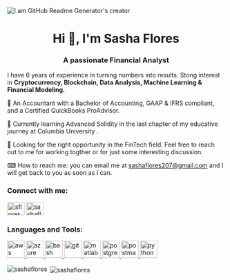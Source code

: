 ![I am GitHub Readme Generator's creator](https://img3.goodfon.com/wallpaper/nbig/1/50/programmer-by-pcbots-java.jpg)





<h1 align="center">Hi 👋, I'm Sasha Flores</h1>
<h3 align="center">A passionate Financial Analyst</h3>

I have 6 years of experience in turning numbers into results. Stong interest in **Cryptocurrency, Blockchain, Data Analysis, Machine Learning & Financial Modeling.**

👩 An Accountant with a Bachelor of Accounting, GAAP & IFRS compliant, and a Certified QuickBooks ProAdvisor.

💯 Currently learning Advanced Solidity in the last chapter of my educative journey at Columbia University .

👀 Looking for the right opportunity in the FinTech field. Feel free to reach out to me for working togther or for just some interesting discussion.

⌨ How to reach me: you can email me at sashaflores207@gmail.com and I will get back to you as soon as I can.





<h3 align="left">Connect with me:</h3>
<p align="left">
<a href="https://linkedin.com/in/sflores369" target="blank"><img align="center" src="https://cdn.jsdelivr.net/npm/simple-icons@3.0.1/icons/linkedin.svg" alt="sflores369" height="30" width="40" /></a>
<a href="https://kaggle.com/sashaflores" target="blank"><img align="center" src="https://cdn.jsdelivr.net/npm/simple-icons@3.0.1/icons/kaggle.svg" alt="sashaflores" height="30" width="40" /></a>
</p>

<h3 align="left">Languages and Tools:</h3>
<p align="left"> <a href="https://aws.amazon.com" target="_blank"> <img src="https://devicons.github.io/devicon/devicon.git/icons/amazonwebservices/amazonwebservices-original-wordmark.svg" alt="aws" width="40" height="40"/> </a> <a href="https://azure.microsoft.com/en-in/" target="_blank"> <img src="https://www.vectorlogo.zone/logos/microsoft_azure/microsoft_azure-icon.svg" alt="azure" width="40" height="40"/> </a> <a href="https://www.gnu.org/software/bash/" target="_blank"> <img src="https://www.vectorlogo.zone/logos/gnu_bash/gnu_bash-icon.svg" alt="bash" width="40" height="40"/> </a> <a href="https://git-scm.com/" target="_blank"> <img src="https://www.vectorlogo.zone/logos/git-scm/git-scm-icon.svg" alt="git" width="40" height="40"/> </a> <a href="https://www.mathworks.com/" target="_blank"> <img src="https://raw.githubusercontent.com/simple-icons/simple-icons/master/icons/mathworks.svg" alt="matlab" width="40" height="40"/> </a> <a href="https://www.postgresql.org" target="_blank"> <img src="https://devicons.github.io/devicon/devicon.git/icons/postgresql/postgresql-original-wordmark.svg" alt="postgresql" width="40" height="40"/> </a> <a href="https://postman.com" target="_blank"> <img src="https://www.vectorlogo.zone/logos/getpostman/getpostman-icon.svg" alt="postman" width="40" height="40"/> </a> <a href="https://www.python.org" target="_blank"> <img src="https://devicons.github.io/devicon/devicon.git/icons/python/python-original.svg" alt="python" width="40" height="40"/> </a> </p>

<p><img align="left" src="https://github-readme-stats.vercel.app/api/top-langs?username=sashaflores&show_icons=true&locale=en&layout=compact" alt="sashaflores" /></p>

<p>&nbsp;<img align="center" src="https://github-readme-stats.vercel.app/api?username=sashaflores&show_icons=true&locale=en" alt="sashaflores" /></p>


















